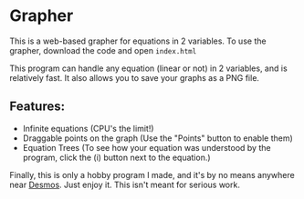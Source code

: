 # Grapher

This is a web-based grapher for equations in 2 variables.
To use the grapher, download the code and open `index.html`

This program can handle any equation (linear or not) in 2 variables, and is relatively fast. It also allows you to save your graphs as a PNG file.

## Features:
- Infinite equations (CPU's the limit!)
- Draggable points on the graph (Use the "Points" button to enable them)
- Equation Trees (To see how your equation was understood by the program, click the (i) button next to the equation.)

Finally, this is only a hobby program I made, and it's by no means anywhere near [Desmos](https://www.desmos.com). Just enjoy it. This isn't meant for serious work.
